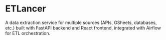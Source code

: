 # ETLancer
A data extraction service for multiple sources (APIs, GSheets, databases, etc.) built with FastAPI backend and React frontend, integrated with Airflow for ETL orchestration.

